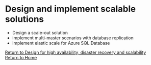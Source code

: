 # Design and implement scalable solutions

- Design a scale-out solution
- implement multi-master scenarios with database replication
- implement elastic scale for Azure SQL Database


[Return to Design for high availability, disaster recovery and scalability](readme.md)  
[Return to Home](./readme.md)